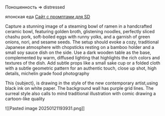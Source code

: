Поношенность => distressed

японская еда
[
Cайт с промптами для SD](https://freeflo.ai/styles/stable-diffusion)

Capture a stunning image of a steaming bowl of ramen in a handcrafted ceramic bowl, featuring golden broth, glistening noodles, perfectly sliced chashu pork, soft-boiled eggs with runny yolks, and a garnish of green onions, nori, and sesame seeds. The setup should evoke a cozy, traditional Japanese atmosphere with chopsticks resting on a bamboo holder and a small soy sauce dish on the side. Use a dark wooden table as the base, complemented by warm, diffused lighting that highlights the rich colors and textures of the dish. Add subtle props like a small sake cup or a folded cloth with a subtle geometric pattern for an authentic touch, close up shot, high details, michelin grade food photography 

This {subject}, is drawing in the style of the new contemporary artist,using black ink on white paper. The background wall has purple grid lines. The surreal style also calls to mind traditional illustration with comic drawing a cartoon-like quality 

![[Pasted image 20250121193931.png]]